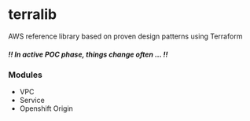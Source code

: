 # terralib 
AWS reference library based on proven design patterns using Terraform  
##### !! In active POC phase, things change often ... !!

### Modules 
* VPC
* Service
* Openshift Origin